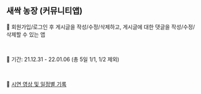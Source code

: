 
## 새싹 농장 (커뮤니티앱)

🌱 회원가입/로그인 후 게시글을 작성/수정/삭제하고, 게시글에 대한 댓글을 작성/수정/삭제할 수 있는 앱

<br>

🌱 기간: 21.12.31 - 22.01.06 (총 5일 1/1, 1/2 제외)

<br>

🌱 [시연 영상 및 일정별 기록](https://www.notion.so/Community-App-7967d96e14c447109cf853ef3495654f)
